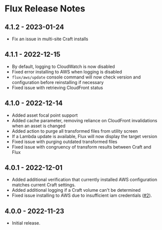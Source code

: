 # Flux Release Notes

## 4.1.2 - 2023-01-24

- Fix an issue in multi-site Craft installs

## 4.1.1 - 2022-12-15

- By default, logging to CloudWatch is now disabled
- Fixed error installing to AWS when logging is disabled
- `flux/aws/update` console command will now check version and configuration before reinstalling if necessary
- Fixed issue with retrieving CloudFront status

## 4.1.0 - 2022-12-14

- Added asset focal point support
- Added cache parameter, removing reliance on CloudFront invalidations when an asset is changed
- Added action to purge all transformed files from utility screen
- If a Lambda update is available, Flux will now display the target version
- Fixed issue with purging outdated transformed files
- Fixed issue with congruency of transform results between Craft and Flux

## 4.0.1 - 2022-12-01

- Added additional verification that currently installed AWS configuration matches current Craft settings.
- Added additional logging if a Craft volume can't be determined
- Fixed issue installing to AWS due to insufficient iam credentials ([#2](https://github.com/dyerc/craft-flux/issues/2)).

## 4.0.0 - 2022-11-23

- Initial release.
